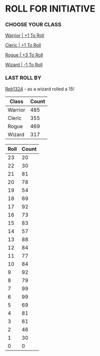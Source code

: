 # ROLL FOR INITIATIVE
### CHOOSE YOUR CLASS

[Warrior | +1 To Roll](https://github.com/benjaminsampica/benjaminsampica/issues/new?title=roll%7Cwarrior&body=Just+click+%27Submit+new+issue%27.)

[Cleric | +1 To Roll](https://github.com/benjaminsampica/benjaminsampica/issues/new?title=roll%7Ccleric&body=Just+click+%27Submit+new+issue%27.)

[Rogue | +3 To Roll](https://github.com/benjaminsampica/benjaminsampica/issues/new?title=roll%7Crogue&body=Just+click+%27Submit+new+issue%27.)

[Wizard | -1 To Roll](https://github.com/benjaminsampica/benjaminsampica/issues/new?title=roll%7Cwizard&body=Just+click+%27Submit+new+issue%27.)
### LAST ROLL BY
[Reb1324](https://www.github.com/Reb1324) - as a wizard rolled a 15!

|Class|Count|
|-|-|
|Warrior|485|
|Cleric|355|
|Rogue|469|
|Wizard|317|

|Roll|Count|
|-|-|
|23|20
|22|30
|21|81
|20|78
|19|54
|18|69
|17|92
|16|73
|15|83
|14|57
|13|88
|12|84
|11|77
|10|84
|9|92
|8|79
|7|99
|6|99
|5|69
|4|81
|3|61
|2|46
|1|30
|0|0

